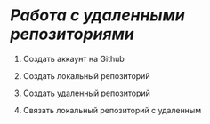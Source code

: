 # ***Работа с удаленными репозиториями***

1. Создать аккаунт на Github

2. Создать локальный репозиторий 

3. Создать удаленный репозиторий 

4. Связать локальный репозиторий с удаленным 